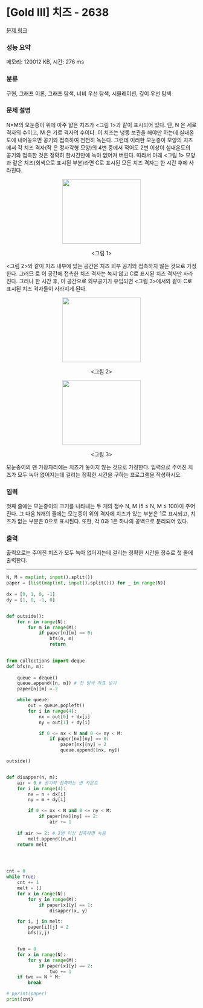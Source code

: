 # [Gold III] 치즈 - 2638 

[문제 링크](https://www.acmicpc.net/problem/2638) 

### 성능 요약

메모리: 120012 KB, 시간: 276 ms

### 분류

구현, 그래프 이론, 그래프 탐색, 너비 우선 탐색, 시뮬레이션, 깊이 우선 탐색

### 문제 설명

<p>N×M의 모눈종이 위에 아주 얇은 치즈가 <그림 1>과 같이 표시되어 있다. 단, N 은 세로 격자의 수이고, M 은 가로 격자의 수이다. 이 치즈는 냉동 보관을 해야만 하는데 실내온도에 내어놓으면 공기와 접촉하여 천천히 녹는다. 그런데 이러한 모눈종이 모양의 치즈에서 각 치즈 격자(작 은 정사각형 모양)의 4변 중에서 적어도 2변 이상이 실내온도의 공기와 접촉한 것은 정확히 한시간만에 녹아 없어져 버린다. 따라서 아래 <그림 1> 모양과 같은 치즈(회색으로 표시된 부분)라면 C로 표시된 모든 치즈 격자는 한 시간 후에 사라진다.</p>

<p style="text-align: center;"><img alt="" src="https://upload.acmicpc.net/a4998beb-104c-4e37-b3d7-fd91cd81464a/-/preview/" style="width: 208px; height: 171px;"></p>

<p style="text-align: center;"><그림 1></p>

<p><그림 2>와 같이 치즈 내부에 있는 공간은 치즈 외부 공기와 접촉하지 않는 것으로 가정한다. 그러므 로 이 공간에 접촉한 치즈 격자는 녹지 않고 C로 표시된 치즈 격자만 사라진다. 그러나 한 시간 후, 이 공간으로 외부공기가 유입되면 <그림 3>에서와 같이 C로 표시된 치즈 격자들이 사라지게 된다.</p>

<p style="text-align: center;"><img alt="" src="https://upload.acmicpc.net/e5d519ee-53ea-40a6-b970-710cca0db128/-/preview/" style="width: 208px; height: 171px;"></p>

<p style="text-align: center;"><그림 2></p>

<p style="text-align: center;"><img alt="" src="https://upload.acmicpc.net/a00b876a-86dc-4a82-a030-603a9b1593cc/-/preview/" style="width: 208px; height: 171px;"></p>

<p style="text-align: center;"><그림 3></p>

<p>모눈종이의 맨 가장자리에는 치즈가 놓이지 않는 것으로 가정한다. 입력으로 주어진 치즈가 모두 녹아 없어지는데 걸리는 정확한 시간을 구하는 프로그램을 작성하시오.</p>

### 입력 

 <p>첫째 줄에는 모눈종이의 크기를 나타내는 두 개의 정수 N, M (5 ≤ N, M ≤ 100)이 주어진다. 그 다음 N개의 줄에는 모눈종이 위의 격자에 치즈가 있는 부분은 1로 표시되고, 치즈가 없는 부분은 0으로 표시된다. 또한, 각 0과 1은 하나의 공백으로 분리되어 있다.</p>

### 출력 

 <p>출력으로는 주어진 치즈가 모두 녹아 없어지는데 걸리는 정확한 시간을 정수로 첫 줄에 출력한다.</p>

---
```python
N, M = map(int, input().split())
paper = [list(map(int, input().split())) for _ in range(N)]
                                                                                                                                                                                                                                                                                                                                                                                                                                                                                                                                                                                                                                                                                                                                                                                                                                                                                                                                                                                                                                                                                                                                                                                                                                                                                     
dx = [0, 1, 0, -1]
dy = [1, 0, -1, 0]


def outside():
    for n in range(N):
        for m in range(M):
            if paper[n][m] == 0:
                bfs(n, m)
                return
            

from collections import deque
def bfs(n, m):
    
    queue = deque()
    queue.append([n, m]) # 첫 탐색 좌표 넣기
    paper[n][m] = 2

    while queue:
        out = queue.popleft()
        for i in range(4):
            nx = out[0] + dx[i]
            ny = out[1] + dy[i]

            if 0 <= nx < N and 0 <= ny < M:
                if paper[nx][ny] == 0:
                    paper[nx][ny] = 2
                    queue.append([nx, ny])

outside()


def disapper(n, m):
    air = 0 # 공기와 접촉하는 변 카운트
    for i in range(4): 
        nx = n + dx[i]
        ny = m + dy[i]

        if 0 <= nx < N and 0 <= ny < M:
            if paper[nx][ny] == 2:
                air += 1
    
    if air >= 2: # 2변 이상 접촉하면 녹음
        melt.append([n,m])
    return melt




cnt = 0
while True:
    cnt += 1
    melt = []
    for x in range(N):
        for y in range(M):
            if paper[x][y] == 1:
                disapper(x, y)

    for i, j in melt:
        paper[i][j] = 2
        bfs(i,j)


    two = 0
    for x in range(N):
        for y in range(M):
            if paper[x][y] == 2:
                two += 1
    if two == N * M:
        break

# pprint(paper)
print(cnt)
```
```
